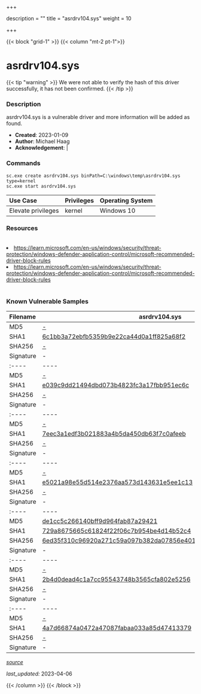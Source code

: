 +++

description = ""
title = "asrdrv104.sys"
weight = 10

+++


{{< block "grid-1" >}}
{{< column "mt-2 pt-1">}}


# asrdrv104.sys 


{{< tip "warning" >}}
We were not able to verify the hash of this driver successfully, it has not been confirmed.
{{< /tip >}}


### Description

asrdrv104.sys is a vulnerable driver and more information will be added as found.

- **Created**: 2023-01-09
- **Author**: Michael Haag
- **Acknowledgement**:  | [](https://twitter.com/)

### Commands

```
sc.exe create asrdrv104.sys binPath=C:\windows\temp\asrdrv104.sys type=kernel
sc.exe start asrdrv104.sys
```

| Use Case | Privileges | Operating System | 
|:---- | ---- | ---- |
| Elevate privileges | kernel | Windows 10 |

### Resources
<br>
<li><a href=" https://learn.microsoft.com/en-us/windows/security/threat-protection/windows-defender-application-control/microsoft-recommended-driver-block-rules"> https://learn.microsoft.com/en-us/windows/security/threat-protection/windows-defender-application-control/microsoft-recommended-driver-block-rules</a></li>
<li><a href="https://learn.microsoft.com/en-us/windows/security/threat-protection/windows-defender-application-control/microsoft-recommended-driver-block-rules">https://learn.microsoft.com/en-us/windows/security/threat-protection/windows-defender-application-control/microsoft-recommended-driver-block-rules</a></li>
<br>

### Known Vulnerable Samples

| Filename | asrdrv104.sys |
|:---- | ---- | 
| MD5 | <a href="https://www.virustotal.com/gui/file/-">-</a> |
| SHA1 | <a href="https://www.virustotal.com/gui/file/6c1bb3a72ebfb5359b9e22ca44d0a1ff825a68f2">6c1bb3a72ebfb5359b9e22ca44d0a1ff825a68f2</a> |
| SHA256 | <a href="https://www.virustotal.com/gui/file/-">-</a> |
| Signature | -   || Filename | asrdrv104.sys |
|:---- | ---- | 
| MD5 | <a href="https://www.virustotal.com/gui/file/-">-</a> |
| SHA1 | <a href="https://www.virustotal.com/gui/file/e039c9dd21494dbd073b4823fc3a17fbb951ec6c">e039c9dd21494dbd073b4823fc3a17fbb951ec6c</a> |
| SHA256 | <a href="https://www.virustotal.com/gui/file/-">-</a> |
| Signature | -   || Filename | asrdrv104.sys |
|:---- | ---- | 
| MD5 | <a href="https://www.virustotal.com/gui/file/-">-</a> |
| SHA1 | <a href="https://www.virustotal.com/gui/file/7eec3a1edf3b021883a4b5da450db63f7c0afeeb">7eec3a1edf3b021883a4b5da450db63f7c0afeeb</a> |
| SHA256 | <a href="https://www.virustotal.com/gui/file/-">-</a> |
| Signature | -   || Filename | asrdrv104.sys |
|:---- | ---- | 
| MD5 | <a href="https://www.virustotal.com/gui/file/-">-</a> |
| SHA1 | <a href="https://www.virustotal.com/gui/file/e5021a98e55d514e2376aa573d143631e5ee1c13">e5021a98e55d514e2376aa573d143631e5ee1c13</a> |
| SHA256 | <a href="https://www.virustotal.com/gui/file/-">-</a> |
| Signature | -   || Filename | asrdrv104.sys |
|:---- | ---- | 
| MD5 | <a href="https://www.virustotal.com/gui/file/de1cc5c266140bff9d964fab87a29421">de1cc5c266140bff9d964fab87a29421</a> |
| SHA1 | <a href="https://www.virustotal.com/gui/file/729a8675665c61824f22f06c7b954be4d14b52c4">729a8675665c61824f22f06c7b954be4d14b52c4</a> |
| SHA256 | <a href="https://www.virustotal.com/gui/file/6ed35f310c96920a271c59a097b382da07856e40179c2a4239f8daa04eef38e7">6ed35f310c96920a271c59a097b382da07856e40179c2a4239f8daa04eef38e7</a> |
| Signature | -   || Filename | asrdrv104.sys |
|:---- | ---- | 
| MD5 | <a href="https://www.virustotal.com/gui/file/-">-</a> |
| SHA1 | <a href="https://www.virustotal.com/gui/file/2b4d0dead4c1a7cc95543748b3565cfa802e5256">2b4d0dead4c1a7cc95543748b3565cfa802e5256</a> |
| SHA256 | <a href="https://www.virustotal.com/gui/file/-">-</a> |
| Signature | -   || Filename | asrdrv104.sys |
|:---- | ---- | 
| MD5 | <a href="https://www.virustotal.com/gui/file/-">-</a> |
| SHA1 | <a href="https://www.virustotal.com/gui/file/4a7d66874a0472a47087fabaa033a85d47413379">4a7d66874a0472a47087fabaa033a85d47413379</a> |
| SHA256 | <a href="https://www.virustotal.com/gui/file/-">-</a> |
| Signature | -   |


[*source*](https://github.com/magicsword-io/LOLDrivers/tree/main/yaml/asrdrv104.yaml)

*last_updated:* 2023-04-06








{{< /column >}}
{{< /block >}}
